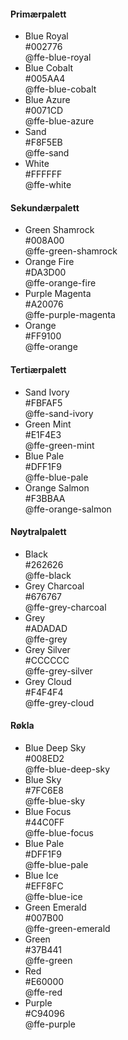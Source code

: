 #### Primærpalett

<ul className="sb1ds-color-palette">
    <li className="sb1ds-color-palette__item sb1ds-color-palette__item--ffe-blue-royal">
        <div>Blue Royal</div>
        <div>#002776<br/>@ffe-blue-royal</div>
    </li>
    <li className="sb1ds-color-palette__item sb1ds-color-palette__item--ffe-blue-cobalt">
        <div>Blue Cobalt</div>
        <div>#005AA4<br/>@ffe-blue-cobalt</div>
    </li>
    <li className="sb1ds-color-palette__item sb1ds-color-palette__item--ffe-blue-azure">
        <div>Blue Azure</div>
        <div>#0071CD<br/>@ffe-blue-azure</div>
    </li>
    <li className="sb1ds-color-palette__item sb1ds-color-palette__item--ffe-sand">
        <div>Sand</div>
        <div>#F8F5EB<br/>@ffe-sand</div>
    </li>
    <li className="sb1ds-color-palette__item sb1ds-color-palette__item--ffe-white">
        <div>White</div>
        <div>#FFFFFF<br/>@ffe-white</div>
    </li>
</ul>


#### Sekundærpalett

<ul className="sb1ds-color-palette">
    <li className="sb1ds-color-palette__item sb1ds-color-palette__item--ffe-green-shamrock">
        <div>Green Shamrock</div>
        <div>#008A00<br/>@ffe-green-shamrock</div>
    </li>
    <li className="sb1ds-color-palette__item sb1ds-color-palette__item--ffe-orange-fire">
        <div>Orange Fire</div>
        <div>#DA3D00<br/>@ffe-orange-fire</div>
    </li>
    <li className="sb1ds-color-palette__item sb1ds-color-palette__item--ffe-purple-magenta">
        <div>Purple Magenta</div>
        <div>#A20076<br/>@ffe-purple-magenta</div>
    </li>
    <li className="sb1ds-color-palette__item sb1ds-color-palette__item--ffe-orange">
        <div>Orange</div>
        <div>#FF9100<br/>@ffe-orange</div>
    </li>
</ul>

#### Tertiærpalett

<ul className="sb1ds-color-palette">
    <li className="sb1ds-color-palette__item sb1ds-color-palette__item--ffe-sand-ivory">
        <div>Sand Ivory</div>
        <div>#FBFAF5<br/>@ffe-sand-ivory</div>
    </li>
    <li className="sb1ds-color-palette__item sb1ds-color-palette__item--ffe-green-mint">
        <div>Green Mint</div>
        <div>#E1F4E3<br/>@ffe-green-mint</div>
    </li>
    <li className="sb1ds-color-palette__item sb1ds-color-palette__item--ffe-blue-pale">
        <div>Blue Pale</div>
        <div>#DFF1F9<br/>@ffe-blue-pale</div>
    </li>
    <li className="sb1ds-color-palette__item sb1ds-color-palette__item--ffe-orange-salmon">
        <div>Orange Salmon</div>
        <div>#F3BBAA<br/>@ffe-orange-salmon</div>
    </li>
</ul>

#### Nøytralpalett

<ul className="sb1ds-color-palette">
    <li className="sb1ds-color-palette__item sb1ds-color-palette__item--ffe-black">
        <div>Black</div>
        <div>#262626<br/>@ffe-black</div>
    </li>
    <li className="sb1ds-color-palette__item sb1ds-color-palette__item--ffe-grey-charcoal">
        <div>Grey Charcoal</div>
        <div>#676767<br/>@ffe-grey-charcoal</div>
    </li>
    <li className="sb1ds-color-palette__item sb1ds-color-palette__item--ffe-grey">
        <div>Grey</div>
        <div>#ADADAD<br/>@ffe-grey</div>
    </li>
    <li className="sb1ds-color-palette__item sb1ds-color-palette__item--ffe-grey-silver">
        <div>Grey Silver</div>
        <div>#CCCCCC<br/>@ffe-grey-silver</div>
    </li>
    <li className="sb1ds-color-palette__item sb1ds-color-palette__item--ffe-grey-cloud">
        <div>Grey Cloud</div>
        <div>#F4F4F4<br/>@ffe-grey-cloud</div>
    </li>
</ul>

#### Røkla

<ul className="sb1ds-color-palette">
    <li className="sb1ds-color-palette__item sb1ds-color-palette__item--ffe-blue-deep-sky">
        <div>Blue Deep Sky</div>
        <div>#008ED2<br/>@ffe-blue-deep-sky</div>
    </li>
    <li className="sb1ds-color-palette__item sb1ds-color-palette__item--ffe-blue-sky">
        <div>Blue Sky</div>
        <div>#7FC6E8<br/>@ffe-blue-sky</div>
    </li>
    <li className="sb1ds-color-palette__item sb1ds-color-palette__item--ffe-blue-focus">
        <div>Blue Focus</div>
        <div>#44C0FF<br/>@ffe-blue-focus</div>
    </li>
    <li className="sb1ds-color-palette__item sb1ds-color-palette__item--ffe-blue-pale">
        <div>Blue Pale</div>
        <div>#DFF1F9<br/>@ffe-blue-pale</div>
    </li>
    <li className="sb1ds-color-palette__item sb1ds-color-palette__item--ffe-blue-ice">
        <div>Blue Ice</div>
        <div>#EFF8FC<br/>@ffe-blue-ice</div>
    </li>
    <li className="sb1ds-color-palette__item sb1ds-color-palette__item--ffe-green-emerald">
        <div>Green Emerald</div>
        <div>#007B00<br/>@ffe-green-emerald</div>
    </li>
        <li className="sb1ds-color-palette__item sb1ds-color-palette__item--ffe-green">
        <div>Green</div>
        <div>#37B441<br/>@ffe-green</div>
    </li>
    <li className="sb1ds-color-palette__item sb1ds-color-palette__item--ffe-red">
        <div>Red</div>
        <div>#E60000<br/>@ffe-red</div>
    </li>
    <li className="sb1ds-color-palette__item sb1ds-color-palette__item--ffe-purple">
        <div>Purple</div>
        <div>#C94096<br/>@ffe-purple</div>
    </li>
</ul>